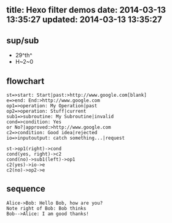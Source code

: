 title: Hexo filter demos
date: 2014-03-13 13:35:27
updated: 2014-03-13 13:35:27
---


## sup/sub

- 29^th^
- H~2~0

## flowchart

```flow
st=>start: Start|past:>http://www.google.com[blank]
e=>end: End:>http://www.google.com
op1=>operation: My Operation|past
op2=>operation: Stuff|current
sub1=>subroutine: My Subroutine|invalid
cond=>condition: Yes
or No?|approved:>http://www.google.com
c2=>condition: Good idea|rejected
io=>inputoutput: catch something...|request

st->op1(right)->cond
cond(yes, right)->c2
cond(no)->sub1(left)->op1
c2(yes)->io->e
c2(no)->op2->e
```

## sequence

```sequence
Alice->Bob: Hello Bob, how are you?
Note right of Bob: Bob thinks
Bob-->Alice: I am good thanks!
```
